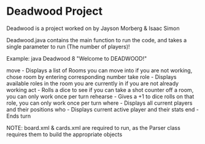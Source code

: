 # Deadwood Project

Deadwood is a project worked on by Jayson Morberg & Isaac Simon

Deadwood.java contains the main function to run the code, and takes a single 
parameter to run (The number of players)!

Example: 
java Deadwood 8
"Welcome to DEADWOOD!"

move - Displays a list of Rooms you can move into if you are not working, chose room by entering corresponding number
take role - Displays available roles in the room you are currently in if you are not already working
act - Rolls a dice to see if you can take a shot counter off a room, you can only work once per turn
rehearse - Gives a +1 to dice rolls on that role, you can only work once per turn
where - Displays all current players and their positions
who - Displays current active player and their stats
end - Ends turn 

NOTE: board.xml & cards.xml are required to run, as the Parser class requires
them to build the appropriate objects